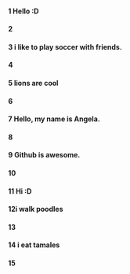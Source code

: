 #### 1 Hello :D    
#### 2
#### 3 i like to play soccer with friends. 
#### 4
#### 5 lions are cool
#### 6
#### 7 Hello, my name is Angela. 
#### 8
#### 9 Github is awesome. 
#### 10
#### 11 Hi :D

#### 12i walk poodles
#### 13 
#### 14 i eat tamales
#### 15
